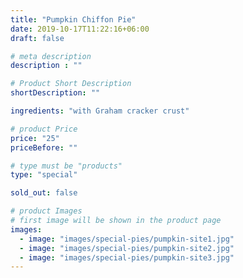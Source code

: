 ```yaml
---
title: "Pumpkin Chiffon Pie"
date: 2019-10-17T11:22:16+06:00
draft: false

# meta description
description : ""

# Product Short Description
shortDescription: ""

ingredients: "with Graham cracker crust"

# product Price
price: "25"
priceBefore: ""

# type must be "products"
type: "special"

sold_out: false

# product Images
# first image will be shown in the product page
images:
  - image: "images/special-pies/pumpkin-site1.jpg"
  - image: "images/special-pies/pumpkin-site2.jpg"
  - image: "images/special-pies/pumpkin-site3.jpg"
---
```

